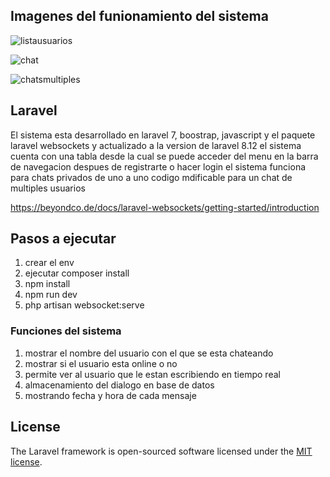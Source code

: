 ## Imagenes del funionamiento del sistema

![listausuarios](https://user-images.githubusercontent.com/33810066/124825333-19911300-df39-11eb-9afe-0fd51f486ae9.png)

![chat](https://user-images.githubusercontent.com/33810066/124825346-1eee5d80-df39-11eb-8a7e-e106059a5d0e.png)

![chatsmultiples](https://user-images.githubusercontent.com/33810066/124826751-d8016780-df3a-11eb-8e96-a01f9a29d112.png)


## Laravel

El sistema esta desarrollado en laravel 7, boostrap, javascript y el paquete laravel websockets y actualizado a la version de laravel 8.12 el sistema cuenta con una tabla desde la cual se puede acceder del menu en la barra de navegacion despues de registrarte o hacer login el sistema funciona para chats privados de uno a uno codigo mdificable para un chat de multiples usuarios

https://beyondco.de/docs/laravel-websockets/getting-started/introduction

## Pasos a ejecutar

1) crear el env
2) ejecutar composer install
3) npm install
4) npm run dev
5) php artisan websocket:serve

### Funciones del sistema

1) mostrar el nombre del usuario con el que se esta chateando
2) mostrar si el usuario esta online o no
3) permite ver al usuario que le estan escribiendo en tiempo real 
4) almacenamiento del dialogo en base de datos
5) mostrando fecha y hora de cada mensaje

## License

The Laravel framework is open-sourced software licensed under the [MIT license](https://opensource.org/licenses/MIT).

